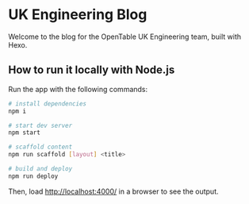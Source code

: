 # UK Engineering Blog

Welcome to the blog for the OpenTable UK Engineering team, built with Hexo.

## How to run it locally with Node.js

Run the app with the following commands:

```bash
# install dependencies
npm i

# start dev server
npm start

# scaffold content
npm run scaffold [layout] <title>

# build and deploy
npm run deploy
```

Then, load [http://localhost:4000/](http://localhost:4000/) in a browser to see the output.
